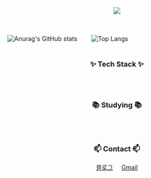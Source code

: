 <div align="center">
  <img src="https://i.imgur.com/45g3ZlF.gif" />
</div>
<br><br>

![Anurag's GitHub stats](https://github-readme-stats.vercel.app/api?username=RungLyeok&show_icons=true&theme=transparent)   ![Top Langs](https://github-readme-stats.vercel.app/api/top-langs/?username=RungLyeok&layout=compact)
<br><br>

<!--내용 부분-->
<h3 align="center">✨ Tech Stack ✨</h3>
<div align="center">
</div>
<br><br>

<h3 align="center">📚 Studying 📚</h3>
<div align="center">
</div>
<br><br>

<h3 align="center">📫 Contact 📫</h3>
<div align="center">
  <a href="https://leungnyeok.tistory.com/">블로그</a> &nbsp &nbsp
  <a href="mailto:smdfur2000@gmail.com">Gmail</a>
</div>
